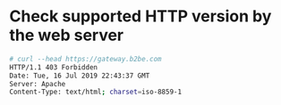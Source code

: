 # Check supported HTTP version by the web server
```bash
# curl --head https://gateway.b2be.com
HTTP/1.1 403 Forbidden
Date: Tue, 16 Jul 2019 22:43:37 GMT
Server: Apache
Content-Type: text/html; charset=iso-8859-1
```

